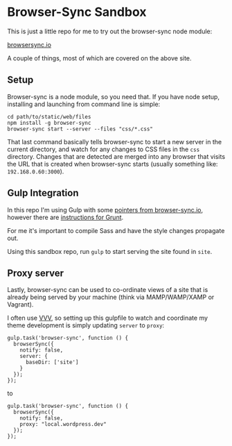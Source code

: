 # Browser-Sync Sandbox

This is just a little repo for me to try out the browser-sync node module:

[browsersync.io](http://browsersync.io)

A couple of things, most of which are covered on the above site.

## Setup

Browser-sync is a node module, so you need that. If you have node setup,
installing and launching from command line is simple:

```
cd path/to/static/web/files
npm install -g browser-sync
browser-sync start --server --files "css/*.css"
```

That last command basically tells browser-sync to start a new server in the
current directory, and watch for any changes to CSS files in the `css` directory.
Changes that are detected are merged into any browser that visits the URL that
is created when browser-sync starts (usually something like: `192.168.0.60:3000`).

## Gulp Integration

In this repo I'm using Gulp with some [pointers from browser-sync.io](http://www.browsersync.io/docs/gulp/), however
there are [instructions for Grunt](http://www.browsersync.io/docs/grunt/).

For me it's important to compile Sass and have the style changes propagate out.

Using this sandbox repo, run `gulp` to start serving the site found in `site`.

## Proxy server

Lastly, browser-sync can be used to co-ordinate views of a site that is already
being served by your machine (think via MAMP/WAMP/XAMP or Vagrant).

I often use [VVV](https://github.com/Varying-Vagrant-Vagrants/VVV), so setting
up this gulpfile to watch and coordinate my theme development is simply updating
`server` to `proxy`:

```
gulp.task('browser-sync', function () {
  browserSync({
    notify: false,
    server: {
      baseDir: ['site']
    }
  });
});
```

to

```
gulp.task('browser-sync', function () {
  browserSync({
    notify: false,
    proxy: "local.wordpress.dev"
  });
});
```